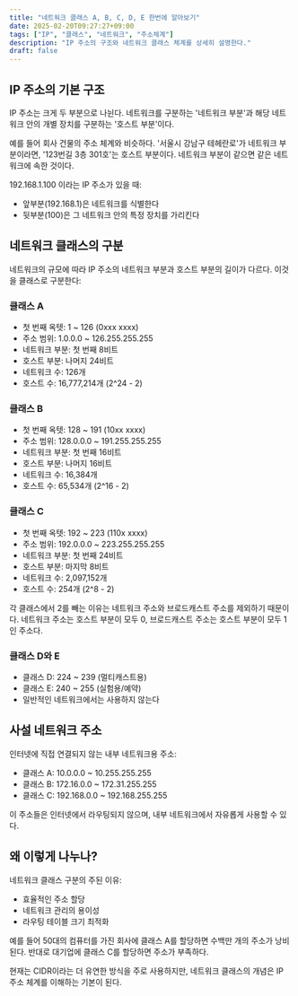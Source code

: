 ```yaml
---
title: "네트워크 클래스 A, B, C, D, E 한번에 알아보기"
date: 2025-02-20T09:27:27+09:00
tags: ["IP", "클래스", "네트워크", "주소체계"]
description: "IP 주소의 구조와 네트워크 클래스 체계를 상세히 설명한다."
draft: false
---
```


## IP 주소의 기본 구조

IP 주소는 크게 두 부분으로 나뉜다. 네트워크를 구분하는 '네트워크 부분'과 해당 네트워크 안의 개별 장치를 구분하는 '호스트 부분'이다.

예를 들어 회사 건물의 주소 체계와 비슷하다. '서울시 강남구 테헤란로'가 네트워크 부분이라면, '123번길 3층 301호'는 호스트 부분이다. 네트워크 부분이 같으면 같은 네트워크에 속한 것이다.

192.168.1.100 이라는 IP 주소가 있을 때:

-   앞부분(192.168.1)은 네트워크를 식별한다
-   뒷부분(100)은 그 네트워크 안의 특정 장치를 가리킨다

## 네트워크 클래스의 구분

네트워크의 규모에 따라 IP 주소의 네트워크 부분과 호스트 부분의 길이가 다르다. 이것을 클래스로 구분한다:

### 클래스 A

-   첫 번째 옥텟: 1 ~ 126 (0xxx xxxx)
-   주소 범위: 1.0.0.0 ~ 126.255.255.255
-   네트워크 부분: 첫 번째 8비트
-   호스트 부분: 나머지 24비트
-   네트워크 수: 126개
-   호스트 수: 16,777,214개 (2^24 - 2)

### 클래스 B

-   첫 번째 옥텟: 128 ~ 191 (10xx xxxx)
-   주소 범위: 128.0.0.0 ~ 191.255.255.255
-   네트워크 부분: 첫 번째 16비트
-   호스트 부분: 나머지 16비트
-   네트워크 수: 16,384개
-   호스트 수: 65,534개 (2^16 - 2)

### 클래스 C

-   첫 번째 옥텟: 192 ~ 223 (110x xxxx)
-   주소 범위: 192.0.0.0 ~ 223.255.255.255
-   네트워크 부분: 첫 번째 24비트
-   호스트 부분: 마지막 8비트
-   네트워크 수: 2,097,152개
-   호스트 수: 254개 (2^8 - 2)

각 클래스에서 2를 빼는 이유는 네트워크 주소와 브로드캐스트 주소를 제외하기 때문이다. 네트워크 주소는 호스트 부분이 모두 0, 브로드캐스트 주소는 호스트 부분이 모두 1인 주소다.

### 클래스 D와 E

-   클래스 D: 224 ~ 239 (멀티캐스트용)
-   클래스 E: 240 ~ 255 (실험용/예약)
-   일반적인 네트워크에서는 사용하지 않는다

## 사설 네트워크 주소

인터넷에 직접 연결되지 않는 내부 네트워크용 주소:

-   클래스 A: 10.0.0.0 ~ 10.255.255.255
-   클래스 B: 172.16.0.0 ~ 172.31.255.255
-   클래스 C: 192.168.0.0 ~ 192.168.255.255

이 주소들은 인터넷에서 라우팅되지 않으며, 내부 네트워크에서 자유롭게 사용할 수 있다.

## 왜 이렇게 나누나?

네트워크 클래스 구분의 주된 이유:

-   효율적인 주소 할당
-   네트워크 관리의 용이성
-   라우팅 테이블 크기 최적화

예를 들어 50대의 컴퓨터를 가진 회사에 클래스 A를 할당하면 수백만 개의 주소가 낭비된다. 반대로 대기업에 클래스 C를 할당하면 주소가 부족하다.

현재는 CIDR이라는 더 유연한 방식을 주로 사용하지만, 네트워크 클래스의 개념은 IP 주소 체계를 이해하는 기본이 된다.
